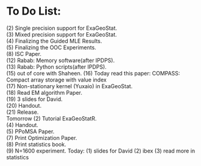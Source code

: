 # To Do List:
(2) Single precision support for ExaGeoStat.<br />
(3) Mixed precision support for ExaGeoStat.<br />
(4) Finalizing the Guided MLE Results.<br />
(5) Finalizing the OOC Experiments.<br />
(8) ISC Paper.<br />
(12) Rabab: Memory software(after IPDPS).<br />
(13) Rabab: Python scripts(after IPDPS).<br />
(15) out of core with Shaheen.
(16) Today read this paper: COMPASS: Compact array storage with value index <br />
(17) Non-stationary kernel (Yuxaio) in ExaGeoStat.<br />
(18) Read EM algorithm Paper.<br />
(19) 3 slides for David.<br />
(20) Handout.<br />
(21) Release.<br />
Tomorrow
(2) Tutorial ExaGeoStatR.<br />
(4) Handout.<br />
(5) PPoMSA Paper.<br />
(7) Print Optimization Paper.<br />
(8) Print statistics book.<br />
(9) N=1600 experiment.
Today:
(1) slides for David
(2) ibex
(3) read more in statistics


